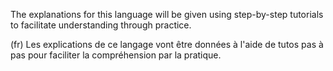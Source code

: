 The explanations for this language will be given using step-by-step tutorials to facilitate understanding through practice.

(fr)
Les explications de ce langage vont être données à l'aide de tutos pas à pas pour faciliter la compréhension par la pratique. 
